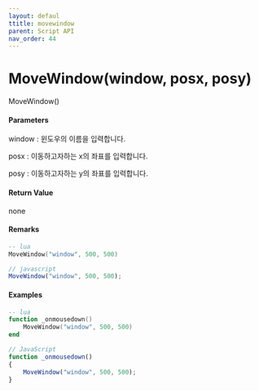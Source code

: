```yaml
---
layout: defaul
ttitle: movewindow
parent: Script API
nav_order: 44
---
```

# MoveWindow\(window, posx, posy\)

MoveWindow\(\)

#### Parameters

window : 윈도우의 이름을 입력합니다. 

posx : 이동하고자하는 x의 좌표를 입력합니다.

posy : 이동하고자하는 y의 좌표를 입력합니다.

#### Return Value

none

#### Remarks



```lua
-- lua
MoveWindow("window", 500, 500)
```

```js
// javascript
MoveWindow("window", 500, 500);
```

#### 

#### Examples

```lua
-- lua
function _onmousedown()
    MoveWindow("window", 500, 500)
end
```

```js
// JavaScript
function _onmousedown()
{    
    MoveWindow("window", 500, 500);
}
```




